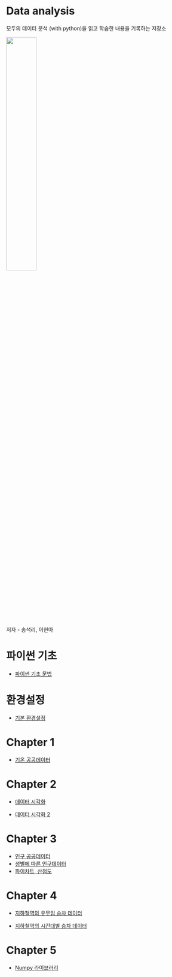 # Data analysis
모두의 데이터 분석 (with python)을 읽고 학습한 내용을 기록하는 저장소

<img src="http://image.yes24.com/goods/72227684/800x0" width = 40% height = 40%>

저자 - 송석리, 이현아

# 파이썬 기초

- [파이썬 기초 문법](https://github.com/hs-krispy/Data-analysis/blob/master/python.md)

# 환경설정

- [기본 환경설정](https://github.com/hs-krispy/Data-analysis/blob/master/setting.md)

# Chapter 1

- [기온 공공데이터](https://github.com/hs-krispy/Data-analysis/blob/master/chap1.md)

# Chapter 2

- [데이터 시각화](https://github.com/hs-krispy/Data-analysis/blob/master/chap2.md)

- [데이터 시각화 2](https://github.com/hs-krispy/Data-analysis/blob/master/chap2(2).md)

# Chapter 3

- [인구 공공데이터](https://github.com/hs-krispy/Data-analysis/blob/master/chap3.md)
- [성별에 따른 인구데이터](https://github.com/hs-krispy/Data-analysis/blob/master/chap3(2).md)
- [파이차트, 산점도](https://github.com/hs-krispy/Data-analysis/blob/master/chap3(3).md)

# Chapter 4

- [지하철역의 유무임 승차 데이터](https://github.com/hs-krispy/Data-analysis/blob/master/chap4.md)

- [지하철역의 시간대별 승차 데이터](https://github.com/hs-krispy/Data-analysis/blob/master/chap4(2).md)

# Chapter 5

- [Numpy 라이브러리](https://github.com/hs-krispy/Data-analysis/blob/master/chap5.md)